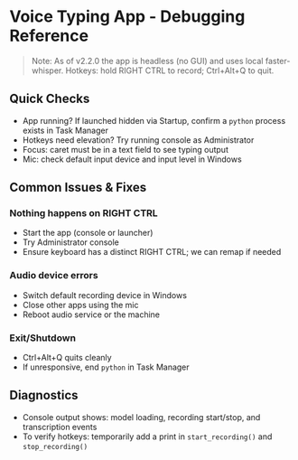 # Voice Typing App - Debugging Reference

> Note: As of v2.2.0 the app is headless (no GUI) and uses local faster-whisper.
> Hotkeys: hold RIGHT CTRL to record; Ctrl+Alt+Q to quit.

## Quick Checks

- App running? If launched hidden via Startup, confirm a `python` process exists in Task Manager
- Hotkeys need elevation? Try running console as Administrator
- Focus: caret must be in a text field to see typing output
- Mic: check default input device and input level in Windows

## Common Issues & Fixes

### Nothing happens on RIGHT CTRL
- Start the app (console or launcher)
- Try Administrator console
- Ensure keyboard has a distinct RIGHT CTRL; we can remap if needed

### Audio device errors
- Switch default recording device in Windows
- Close other apps using the mic
- Reboot audio service or the machine

### Exit/Shutdown
- Ctrl+Alt+Q quits cleanly
- If unresponsive, end `python` in Task Manager

## Diagnostics

- Console output shows: model loading, recording start/stop, and transcription events
- To verify hotkeys: temporarily add a print in `start_recording()` and `stop_recording()`
